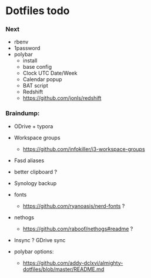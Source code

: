 # Dotfiles todo

### Next
- rbenv
- 1password
- polybar
  + install
  + base config
  + Clock UTC Date/Week
  + Calendar popup
  - BAT script
  - Redshift
   - https://github.com/jonls/redshift   


### Braindump:
- ODrive + typora
- Workspace groups
  - https://github.com/infokiller/i3-workspace-groups
- Fasd aliases
- better clipboard ?
- Synology backup
- fonts
  - https://github.com/ryanoasis/nerd-fonts  ?
- nethogs
  - https://github.com/raboof/nethogs#readme ?
- Insync ? GDrive sync

- polybar options:
  - https://github.com/addy-dclxvi/almighty-dotfiles/blob/master/README.md
